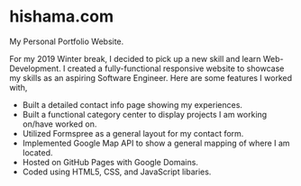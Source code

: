 # hishama.com
My Personal Portfolio Website.

For my 2019 Winter break, I decided to pick up a new skill and learn Web-Development. I created a fully-functional responsive website to showcase my skills as an aspiring Software Engineer. 
Here are some features I worked with,

- Built a detailed contact info page showing my experiences.
- Built a functional category center to display projects I am working on/have worked on.
- Utilized Formspree as a general layout for my contact form.
- Implemented Google Map API to show a general mapping of where I am located.
- Hosted on GitHub Pages with Google Domains.
- Coded using HTML5, CSS, and JavaScript libaries.
